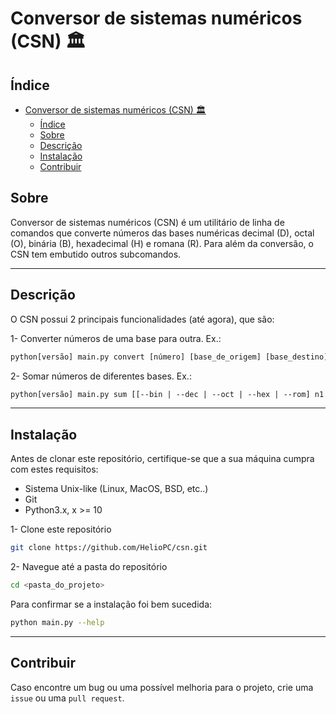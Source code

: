 # Conversor de sistemas numéricos (CSN) 🏛️

## Índice

- [Conversor de sistemas numéricos (CSN) 🏛️](#conversor-de-sistemas-numéricos-csn-️)
  - [Índice](#índice)
  - [Sobre](#sobre)
  - [Descrição](#descrição)
  - [Instalação](#instalação)
  - [Contribuir](#contribuir)

## Sobre

Conversor de sistemas numéricos (CSN) é um utilitário de linha de comandos que converte números das bases numéricas decimal (D), octal (O), binária (B), hexadecimal (H) e romana (R). Para além da conversão, o CSN tem embutido outros subcomandos.

---

## Descrição

O CSN possui 2 principais funcionalidades (até agora), que são:

1- Converter números de uma base para outra. Ex.:
```txt
python[versão] main.py convert [número] [base_de_origem] [base_destino]
```

2- Somar números de diferentes bases. Ex.:
```txt
python[versão] main.py sum [[--bin | --dec | --oct | --hex | --rom] n1 n2 ... n*]
```

---

## Instalação

Antes de clonar este repositório, certifique-se que a sua máquina cumpra com estes requisitos:

- Sistema Unix-like (Linux, MacOS, BSD, etc..)
- Git
- Python3.x, x >= 10

1- Clone este repositório
```bash
git clone https://github.com/HelioPC/csn.git
```
2- Navegue até a pasta do repositório
```bash
cd <pasta_do_projeto>
```

Para confirmar se a instalação foi bem sucedida:

```bash
python main.py --help
```

---

## Contribuir

Caso encontre um bug ou uma possível melhoria para o projeto, crie uma `issue` ou uma `pull request`.
